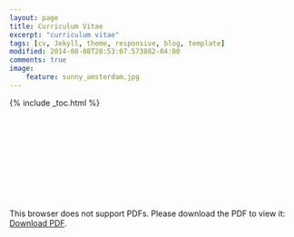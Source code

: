 ```yaml
---
layout: page
title: Curriculum Vitae
excerpt: "curriculum vitae"
tags: [cv, Jekyll, theme, responsive, blog, template]
modified: 2014-08-08T20:53:07.573882-04:00
comments: true
image: 
    feature: sunny_amsterdam.jpg
---
```


{% include _toc.html %}

<object data="http://yoursite.com/the.pdf" type="application/pdf" width="700px" height="700px">
    <embed src="http://yoursite.com/the.pdf">
        <p>This browser does not support PDFs. Please download the PDF to view it: <a href="http://yoursite.com/the.pdf">Download PDF</a>.</p>
    </embed>
</object>


